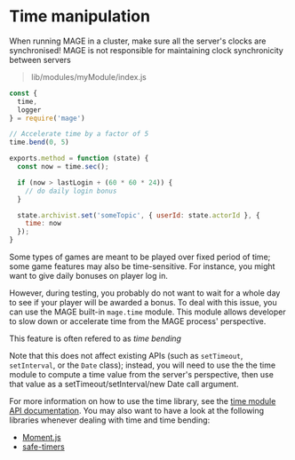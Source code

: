 Time manipulation
=================

<aside class="warning">
When running MAGE in a cluster, make sure all the server's clocks
are synchronised! MAGE is not responsible for maintaining clock
synchronicity between servers
</aside>

> lib/modules/myModule/index.js

```javascript
const {
  time,
  logger
} = require('mage')

// Accelerate time by a factor of 5
time.bend(0, 5)

exports.method = function (state) {
  const now = time.sec();

  if (now > lastLogin + (60 * 60 * 24)) {
    // do daily login bonus
  }

  state.archivist.set('someTopic', { userId: state.actorId }, {
    time: now
  });
}
```

Some types of games are meant to be played over fixed period of time;
some game features may also be time-sensitive. For instance, you might want
to give daily bonuses on player log in.

However, during testing, you probably do not want to wait for a whole day to
see if your player will be awarded a bonus. To deal with this issue, you can
use the MAGE built-in `mage.time` module. This module allows developer
to slow down or accelerate time from the MAGE process' perspective.

This feature is often refered to as *time bending*

Note that this does not affect existing APIs (such as `setTimeout`,
`setInterval`, or the `Date` class); instead, you will need to use the
the time module to compute a time value from the server's perspective,
then use that value as a setTimeout/setInterval/new Date call argument.

For more information on how to use the time library, see the
[time module API documentation](./api/classes/mage.html#time). You may also
want to have a look at the following libraries whenever dealing with time
and time bending:

  - [Moment.js](https://momentjs.com/)
  - [safe-timers](https://www.npmjs.com/package/safe-timers)
